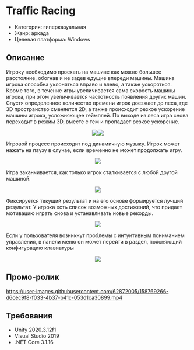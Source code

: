 # Traffic Racing
* Категория: гиперказуальная
* Жанр: аркада 
* Целевая платформа: Windows
## Описание
Игроку необходимо проехать на машине как можно большее расстояние, обогнав и не задев едущие впереди машины. Машина игрока способна уклоняться вправо и влево, а также ускоряться. Кроме того, в течение игры увеличивается сама скорость машины игрока, при этом увеличивается частотность появления других машин. Спустя определенное количество времени игрок доезжает до леса, где 3D пространство сменяется 2D, а также происходит резкое ускорение машины игрока, усложняющее геймплей. По выходе из леса игра снова переходит в режим 3D, вместе с тем и пропадает резкое ускорение.

<p align="center"><img src="https://user-images.githubusercontent.com/62872005/158083874-75a025c3-c02c-4cff-b9ca-b6518445c2ce.png"><img src="https://user-images.githubusercontent.com/62872005/158084136-8fd388d7-9d7e-4871-9f12-036a03326980.png"></p>

Игровой процесс происходит под динамичную музыку. Игрок может нажать на паузу в случае, если временно не может продолжать игру.

<p align="center"><img src="https://user-images.githubusercontent.com/62872005/158438030-3abb3c4f-46b0-4144-ae97-dfd74ca5a4be.png"></p>

Игра заканчивается, как только игрок сталкивается с любой другой машиной.

<p align="center"><img src="https://user-images.githubusercontent.com/62872005/158084282-e597f0c1-ae08-463b-80d7-f5615462f2f3.png"></p>

Фиксируется текущий результат и на его основе формируется лучший результат. У игрока есть список возможных достижений, что придает мотивацию играть снова и устанавливать новые рекорды.

<p align="center"><img src="https://user-images.githubusercontent.com/62872005/158084323-bfb7a4c5-575d-4a34-9bb3-4ada7238f0a7.png"></p>

Если у пользователя возникнут проблемы с интуитивным пониманием управления, в панели меню он может перейти в раздел, поясняющий конфигурацию клавиатуры

<p align="center"><img src="https://user-images.githubusercontent.com/62872005/158443785-fe5d824c-423f-41c1-9418-64d16e1b8bf5.png"></p>

## Промо-ролик
https://user-images.githubusercontent.com/62872005/158769266-d6cec9f8-f033-4b37-b41c-053d1ca30899.mp4


## Требования
* Unity 2020.3.12f1
* Visual Studio 2019
* .NET Core 3.1.16
